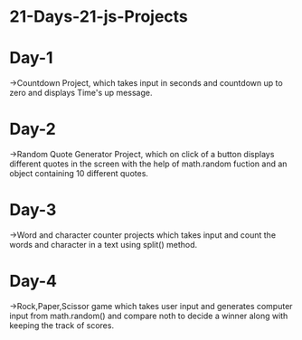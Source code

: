 # 21-Days-21-js-Projects
<h1>Day-1</h1><p>->Countdown Project, which takes input in seconds and countdown up to zero and displays Time's up message.</p>
<h1>Day-2</h1><p>->Random Quote Generator Project, which on click of a button displays different quotes in the screen with the help of math.random fuction and an  object containing 10 different quotes.</p>
<h1>Day-3</h1><p>->Word and character counter projects which takes input and count the words and character in a text using split() method.</p>
<h1>Day-4</h1><p>->Rock,Paper,Scissor game which takes user input and generates computer input from math.random() and compare noth to decide a winner along with keeping the track of scores.</p>
